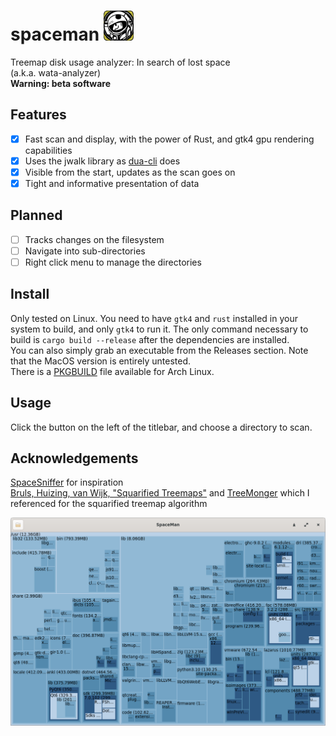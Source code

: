 # spaceman <img src="spaceman.png" width="48"/>
Treemap disk usage analyzer: In search of lost space   
(a.k.a. wata-analyzer)  
**Warning: beta software**
## Features
- [X] Fast scan and display, with the power of Rust, and gtk4 gpu rendering capabilities
- [X] Uses the jwalk library as [dua-cli](https://github.com/Byron/dua-cli/) does
- [x] Visible from the start, updates as the scan goes on
- [X] Tight and informative presentation of data
## Planned
- [ ] Tracks changes on the filesystem
- [ ] Navigate into sub-directories
- [ ] Right click menu to manage the directories
## Install
Only tested on Linux. You need to have `gtk4` and `rust` installed in your system to build, and only `gtk4` to run it. The only command necessary to build is `cargo build --release` after the dependencies are installed.  
You can also simply grab an executable from the Releases section. Note that the MacOS version is entirely untested.  
There is a [PKGBUILD](./PKGBUILD) file available for Arch Linux.
## Usage
Click the button on the left of the titlebar, and choose a directory to scan.
## Acknowledgements
[SpaceSniffer](http://www.uderzo.it/main_products/space_sniffer/) for inspiration  
[Bruls, Huizing, van Wijk, "Squarified Treemaps"](https://www.win.tue.nl/~vanwijk/stm.pdf) and [TreeMonger](https://github.com/alanbernstein/treemonger) which I referenced for the squarified treemap algorithm

![Screenshot](screenshot.png?raw=true)
